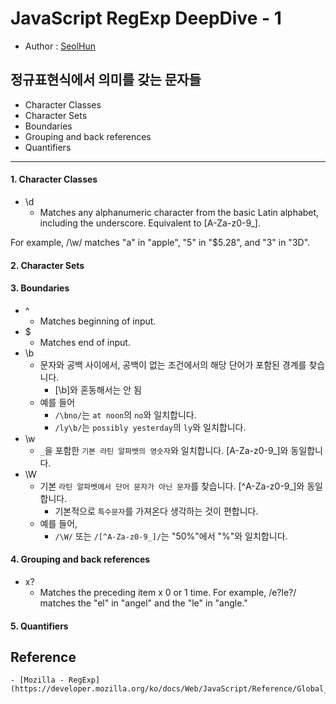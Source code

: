 # JavaScript RegExp DeepDive - 1
- Author : [SeolHun](https://github.com/Seolhun/)

## 정규표현식에서 의미를 갖는 문자들 
- Character Classes
- Character Sets
- Boundaries
- Grouping and back references
- Quantifiers

---
#### 1. Character Classes
- \d
	- Matches any alphanumeric character from the basic Latin alphabet, including the underscore. Equivalent to [A-Za-z0-9_].

For example, /\w/ matches "a" in "apple", "5" in "$5.28", and "3" in "3D".

#### 2. Character Sets

#### 3. Boundaries
- ^
	- Matches beginning of input. 
- $
	- Matches end of input. 
- \b
	- 문자와 공백 사이에서, 공백이 없는 조건에서의 해당 단어가 포함된 경계를 찾습니다.
		- [\b]와 혼동해서는 안 됨
	- 예를 들어 
		- `/\bno/`는 `at noon`의 `no`와 일치합니다. 
		- `/ly\b/`는 `possibly yesterday`의 `ly`와 일치합니다.
- \w
	- `_`을 포함한 `기본 라틴 알파벳의 영숫자`와 일치합니다. [A-Za-z0-9_]와 동일합니다.
- \W
	- 기본 `라틴 알파벳에서 단어 문자가 아닌 문자`를 찾습니다. [^A-Za-z0-9_]와 동일합니다.
		- 기본적으로 `특수문자`를 가져온다 생각하는 것이 편합니다.
	- 예를 들어, 
		- `/\W/` 또는 `/[^A-Za-z0-9_]/`는 "50%"에서 "%"와 일치합니다.


#### 4. Grouping and back references
- x?
	- Matches the preceding item x 0 or 1 time. For example, /e?le?/ matches the "el" in "angel" and the "le" in "angle."

#### 5. Quantifiers


## Reference
	- [Mozilla - RegExp](https://developer.mozilla.org/ko/docs/Web/JavaScript/Reference/Global_Objects/RegExp)